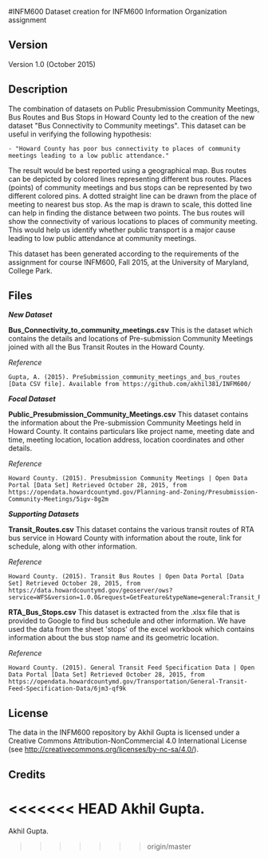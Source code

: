 #INFM600
Dataset creation for INFM600 Information Organization assignment

Version
-------

Version 1.0 (October 2015)


Description
-----------

The combination of datasets on Public Presubmission Community Meetings, Bus Routes and Bus Stops in Howard County led to the creation of the new dataset "Bus Connectivity to Community meetings". This dataset can be useful in verifying the following hypothesis:

    - "Howard County has poor bus connectivity to places of community meetings leading to a low public attendance." 

The result would be best reported using a geographical map. Bus routes can be depicted by colored lines representing different bus routes. Places (points) of community meetings and bus stops can be represented by two different colored pins. A dotted straight line can be drawn from the place of meeting to nearest bus stop. As the map is drawn to scale, this dotted line can help in finding the distance between two points. The bus routes will show the connectivity of various locations to places of community meeting. This would help us identify whether public transport is a major cause leading to low public attendance at community meetings.

This dataset has been generated according to the requirements of the assignment for course INFM600, Fall 2015, at the University of Maryland, College Park.


Files
-----

**_New_ _Dataset_**

**Bus_Connectivity_to_community_meetings.csv**
This is the dataset which contains the details and locations of Pre-submission Community Meetings joined with all the Bus Transit Routes in the Howard County.

*Reference*
```
Gupta, A. (2015). PreSubmission_community_meetings_and_bus_routes [Data CSV file]. Available from https://github.com/akhil381/INFM600/
``` 

	
**_Focal_ _Dataset_**

**Public_Presubmission_Community_Meetings.csv**
This dataset contains the information about the Pre-submission Community Meetings held in Howard County. It contains particulars like project name, meeting date and time, meeting location, location address, location coordinates and other details.

*Reference*
```
Howard County. (2015). Presubmission Community Meetings | Open Data Portal [Data Set] Retrieved October 28, 2015, from https://opendata.howardcountymd.gov/Planning-and-Zoning/Presubmission-Community-Meetings/5igv-8g2m
``` 


**_Supporting_ _Datasets_**
		
**Transit_Routes.csv**
This dataset contains the various transit routes of RTA bus service in Howard County with information about the route, link for schedule, along with other information.

*Reference*
```
Howard County. (2015). Transit Bus Routes | Open Data Portal [Data Set] Retrieved October 28, 2015, from https://data.howardcountymd.gov/geoserver/ows?service=WFS&version=1.0.0&request=GetFeature&typeName=general:Transit_Routes&outputFormat=csv
``` 

**RTA_Bus_Stops.csv**
This dataset is extracted from the .xlsx file that is provided to Google to find bus schedule and other information. We have used the data from the sheet 'stops' of the excel workbook which contains information about the bus stop name and its geometric location.

*Reference*
```
Howard County. (2015). General Transit Feed Specification Data | Open Data Portal [Data Set] Retrieved October 28, 2015, from https://opendata.howardcountymd.gov/Transportation/General-Transit-Feed-Specification-Data/6jm3-qf9k
``` 


License
-------

The data in the INFM600 repository by Akhil Gupta is licensed under a Creative Commons Attribution-NonCommercial 4.0 International License (see http://creativecommons.org/licenses/by-nc-sa/4.0/). 
   	

Credits
-------
<<<<<<< HEAD
Akhil Gupta.
=======
Akhil Gupta.
>>>>>>> origin/master
